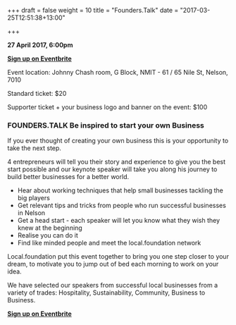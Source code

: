 +++ 
draft = false 
weight = 10 
title = "Founders.Talk" 
date = "2017-03-25T12:51:38+13:00"

+++

**27 April 2017, 6:00pm**

**[Sign up on Eventbrite](https://www.eventbrite.com/e/founderstalk-nelson-tickets-33168680416)**

Event location: Johnny Chash room, G Block, NMIT - 61 / 65 Nile St, Nelson, 7010

Standard ticket: $20

Supporter ticket + your business logo and banner on the event: $100

### FOUNDERS.TALK Be inspired to start your own Business

If you ever thought of creating your own business this is your opportunity to take the next step. 

4 entrepreneurs will tell you their story and experience to give you the best start possible and our keynote speaker will take you along his journey to build better businesses for a better world.

- Hear about working techniques that help small businesses tackling the big players 
- Get relevant tips and tricks from people who run successful businesses in Nelson
- Get a head start - each speaker will let you know what they wish they knew at the beginning
- Realise you can do it
- Find like minded people and meet the local.foundation network

Local.foundation put this event together to bring you one step closer to your dream, to motivate you to jump out of bed each morning to work on your idea. 

We have selected our speakers from successful local businesses from a variety of trades: Hospitality, Sustainability, Community, Business to Business.


**[Sign up on Eventbrite](https://www.eventbrite.com/e/founderstalk-nelson-tickets-33168680416)**
